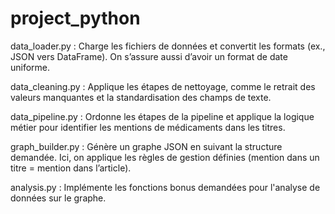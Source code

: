 # project_python

data_loader.py : Charge les fichiers de données et convertit les formats (ex., JSON vers DataFrame). On s’assure aussi d’avoir un format de date uniforme.

data_cleaning.py : Applique les étapes de nettoyage, comme le retrait des valeurs manquantes et la standardisation des champs de texte.

data_pipeline.py : Ordonne les étapes de la pipeline et applique la logique métier pour identifier les mentions de médicaments dans les titres.

graph_builder.py : Génère un graphe JSON en suivant la structure demandée. Ici, on applique les règles de gestion définies (mention dans un titre = mention dans l’article).

analysis.py : Implémente les fonctions bonus demandées pour l'analyse de données sur le graphe.
